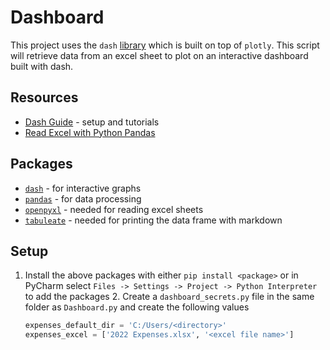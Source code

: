 # Dashboard
This project uses the `dash` [library](https://plotly.com/dash/) which is built on top of `plotly`. 
This script will retrieve data from an excel sheet to plot on an interactive dashboard built with dash.

## Resources
- [Dash Guide](https://dash.plotly.com/installation) - setup and tutorials
- [Read Excel with Python Pandas](https://pythonbasics.org/read-excel/)

## Packages
- [`dash`](https://plotly.com/dash/) - for interactive graphs
- [`pandas`](https://pandas.pydata.org/) - for data processing
- [`openpyxl`](https://openpyxl.readthedocs.io/en/stable/) - needed for reading excel sheets
- [`tabuleate`](https://github.com/astanin/python-tabulate) - needed for printing the data frame with markdown

## Setup
1. Install the above packages with either `pip install <package>` or in PyCharm select `Files -> Settings -> Project -> Python Interpreter` to add the packages
   2. Create a `dashboard_secrets.py` file in the same folder as `Dashboard.py` and create the following values
      ```python
      expenses_default_dir = 'C:/Users/<directory>'
      expenses_excel = ['2022 Expenses.xlsx', '<excel file name>']
      ```

